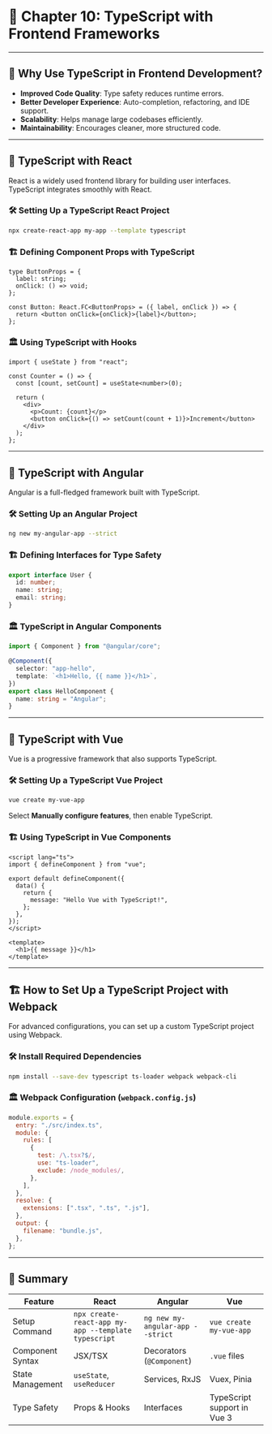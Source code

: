 # 📘 Chapter 10: TypeScript with Frontend Frameworks

---

## 🔹 Why Use TypeScript in Frontend Development?

- **Improved Code Quality**: Type safety reduces runtime errors.
- **Better Developer Experience**: Auto-completion, refactoring, and IDE support.
- **Scalability**: Helps manage large codebases efficiently.
- **Maintainability**: Encourages cleaner, more structured code.

---

## 🚀 TypeScript with React

React is a widely used frontend library for building user interfaces. TypeScript integrates smoothly with React.

### 🛠 Setting Up a TypeScript React Project

```sh
npx create-react-app my-app --template typescript
```

### 🏗️ Defining Component Props with TypeScript

```tsx
type ButtonProps = {
  label: string;
  onClick: () => void;
};

const Button: React.FC<ButtonProps> = ({ label, onClick }) => {
  return <button onClick={onClick}>{label}</button>;
};
```

### 🏛️ Using TypeScript with Hooks

```tsx
import { useState } from "react";

const Counter = () => {
  const [count, setCount] = useState<number>(0);

  return (
    <div>
      <p>Count: {count}</p>
      <button onClick={() => setCount(count + 1)}>Increment</button>
    </div>
  );
};
```

---

## 🚀 TypeScript with Angular

Angular is a full-fledged framework built with TypeScript.

### 🛠 Setting Up an Angular Project

```sh
ng new my-angular-app --strict
```

### 🏗️ Defining Interfaces for Type Safety

```ts
export interface User {
  id: number;
  name: string;
  email: string;
}
```

### 🏛️ TypeScript in Angular Components

```ts
import { Component } from "@angular/core";

@Component({
  selector: "app-hello",
  template: `<h1>Hello, {{ name }}</h1>`,
})
export class HelloComponent {
  name: string = "Angular";
}
```

---

## 🚀 TypeScript with Vue

Vue is a progressive framework that also supports TypeScript.

### 🛠 Setting Up a TypeScript Vue Project

```sh
vue create my-vue-app
```

Select **Manually configure features**, then enable TypeScript.

### 🏗️ Using TypeScript in Vue Components

```vue
<script lang="ts">
import { defineComponent } from "vue";

export default defineComponent({
  data() {
    return {
      message: "Hello Vue with TypeScript!",
    };
  },
});
</script>

<template>
  <h1>{{ message }}</h1>
</template>
```

---

## 🏗️ How to Set Up a TypeScript Project with Webpack

For advanced configurations, you can set up a custom TypeScript project using Webpack.

### 🛠 Install Required Dependencies

```sh
npm install --save-dev typescript ts-loader webpack webpack-cli
```

### 🏛️ Webpack Configuration (`webpack.config.js`)

```js
module.exports = {
  entry: "./src/index.ts",
  module: {
    rules: [
      {
        test: /\.tsx?$/,
        use: "ts-loader",
        exclude: /node_modules/,
      },
    ],
  },
  resolve: {
    extensions: [".tsx", ".ts", ".js"],
  },
  output: {
    filename: "bundle.js",
  },
};
```

---

## 🧠 Summary

| Feature          | React                                               | Angular                          | Vue                         |
| ---------------- | --------------------------------------------------- | -------------------------------- | --------------------------- |
| Setup Command    | `npx create-react-app my-app --template typescript` | `ng new my-angular-app --strict` | `vue create my-vue-app`     |
| Component Syntax | JSX/TSX                                             | Decorators (`@Component`)        | `.vue` files                |
| State Management | `useState`, `useReducer`                            | Services, RxJS                   | Vuex, Pinia                 |
| Type Safety      | Props & Hooks                                       | Interfaces                       | TypeScript support in Vue 3 |
